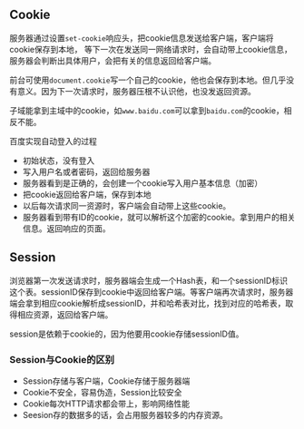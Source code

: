 ## Cookie

服务器通过设置`set-cookie`响应头，把cookie信息发送给客户端，客户端将cookie保存到本地， 等下一次在发送同一网络请求时，会自动带上cookie信息，服务器会判断出具体用户，会把有关的信息返回给客户端。

前台可使用`document.cookie`写一个自己的cookie，他也会保存到本地。但几乎没有意义。因为下一次请求时，服务器压根不认识他，也没发返回资源。

子域能拿到主域中的cookie，如`www.baidu.com`可以拿到`baidu.com`的cookie，相反不能。

百度实现自动登入的过程 

- 初始状态，没有登入
- 写入用户名或者密码，返回给服务器
- 服务器看到是正确的，会创建一个cookie写入用户基本信息（加密）
- 把cookie返回给客户端，保存到本地
- 以后每次请求同一资源时，客户端会自动带上这些cookie。
- 服务器看到带有ID的cookie，就可以解析这个加密的cookie。拿到用户的相关信息。返回响应的页面。

## Session

浏览器第一次发送请求时，服务器端会生成一个Hash表，和一个sessionID标识这个表。sessionID保存到cookie中返回给客户端。等客户端再次请求时，服务器端会拿到相应cookie解析成sessionID，并和哈希表对比，找到对应的哈希表，取得相应资源，返回给客户端。

session是依赖于cookie的，因为他要用cookie存储sessionID值。

### Session与Cookie的区别

- Session存储与客户端，Cookie存储于服务器端
- Cookie不安全，容易伪造，Session比较安全
- Cookie每次HTTP请求都会带上，影响网络性能
- Seesion存的数据多的话，会占用服务器较多的内存资源。

